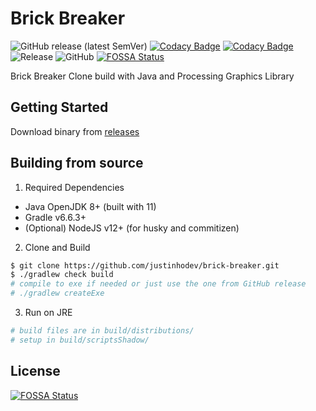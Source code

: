 # Brick Breaker

![GitHub release (latest SemVer)](https://img.shields.io/github/v/release/justinhodev/brick-breaker)
[![Codacy Badge](https://app.codacy.com/project/badge/Grade/070089e3cf8d44faa44ae609b87bae2f)](https://www.codacy.com/gh/justinhodev/brick-breaker/dashboard?utm_source=github.com&amp;utm_medium=referral&amp;utm_content=justinhodev/brick-breaker&amp;utm_campaign=Badge_Grade)
[![Codacy Badge](https://app.codacy.com/project/badge/Coverage/070089e3cf8d44faa44ae609b87bae2f)](https://www.codacy.com/gh/justinhodev/brick-breaker/dashboard?utm_source=github.com&utm_medium=referral&utm_content=justinhodev/brick-breaker&utm_campaign=Badge_Coverage)
![Release](https://github.com/justinhodev/brick-breaker/workflows/Release/badge.svg)
![GitHub](https://img.shields.io/github/license/justinhodev/brick-breaker)
[![FOSSA Status](https://app.fossa.com/api/projects/git%2Bgithub.com%2Fjustinhodev%2Fbrick-breaker.svg?type=small)](https://app.fossa.com/projects/git%2Bgithub.com%2Fjustinhodev%2Fbrick-breaker?ref=badge_small)

Brick Breaker Clone build with Java and Processing Graphics Library

## Getting Started

Download binary from [releases](https://github.com/justinhodev/brick-breaker/releases)

## Building from source

1. Required Dependencies
  * Java OpenJDK 8+ (built with 11)
  * Gradle v6.6.3+
  * (Optional) NodeJS v12+ (for husky and commitizen)
  
2. Clone and Build

```bash
$ git clone https://github.com/justinhodev/brick-breaker.git
$ ./gradlew check build
# compile to exe if needed or just use the one from GitHub release
# ./gradlew createExe
```

3. Run on JRE

```bash
# build files are in build/distributions/
# setup in build/scriptsShadow/
```

## License

[![FOSSA Status](https://app.fossa.com/api/projects/git%2Bgithub.com%2Fjustinhodev%2Fbrick-breaker.svg?type=large)](https://app.fossa.com/projects/git%2Bgithub.com%2Fjustinhodev%2Fbrick-breaker?ref=badge_large)
